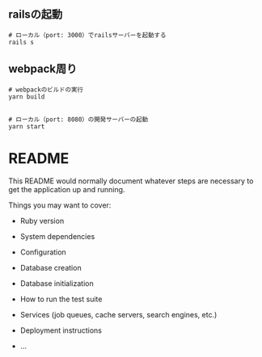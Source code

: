 ## railsの起動

```
# ローカル（port: 3000）でrailsサーバーを起動する
rails s
```


## webpack周り

```
# webpackのビルドの実行
yarn build


# ローカル（port: 8080）の開発サーバーの起動
yarn start
```


# README

This README would normally document whatever steps are necessary to get the
application up and running.

Things you may want to cover:

* Ruby version

* System dependencies

* Configuration

* Database creation

* Database initialization

* How to run the test suite

* Services (job queues, cache servers, search engines, etc.)

* Deployment instructions

* ...
